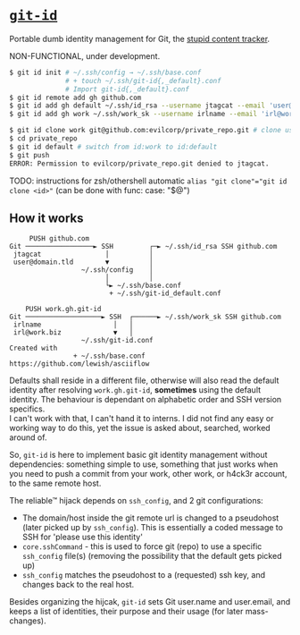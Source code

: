 # [`git-id`](https://github.com/jtagcat/git-id)
Portable dumb identity management for Git, the [stupid content tracker](https://git-scm.com/docs/git#_name).

NON-FUNCTIONAL, under development.

```sh
$ git id init # ~/.ssh/config → ~/.ssh/base.conf
              # + touch ~/.ssh/git-id{,_default}.conf
              # Import git-id{,_default}.conf
$ git id remote add gh github.com
$ git id add gh default ~/.ssh/id_rsa --username jtagcat --email 'user@domain.tld'
$ git id add gh work ~/.ssh/work_sk --username irlname --email 'irl@work.biz' --description 'Evilcorp'

$ git id clone work git@github.com:evilcorp/private_repo.git # clone using id:work
$ cd private_repo
$ git id default # switch from id:work to id:default
$ git push
ERROR: Permission to evilcorp/private_repo.git denied to jtagcat.
```

TODO: instructions for zsh/othershell automatic `alias "git clone"="git id clone <id>"` (can be done with func: case: "$@")

## How it works
```ascii
     PUSH github.com
Git ─────────────────► SSH         ┌─► ~/.ssh/id_rsa SSH github.com 
 jtagcat                │          │
 user@domain.tld        ▼          │
                  ~/.ssh/config    │
                        │          │
                        └► ~/.ssh/base.conf
                         + ~/.ssh/git-id_default.conf
```
```ascii
    PUSH work.gh.git-id
Git ───────────────────► SSH  ┌──────► ~/.ssh/work_sk SSH github.com 
 irlname                  │   │
 irl@work.biz             ▼   │
                  ~/.ssh/git-id.conf                                                  Created with
                + ~/.ssh/base.conf                             https://github.com/lewish/asciiflow
```

Defaults shall reside in a different file, otherwise will also read the default identity after resolving `work.gh.git-id`, **sometimes** using the default identity. The behaviour is dependant on alphabetic order and SSH version specifics.  
I can't work with that, I can't hand it to interns. I did not find any easy or working way to do this, yet the issue is asked about, searched, worked around of.

So, `git-id` is here to implement basic git identity management without dependencies: something simple to use, something that just works when you need to push a commit from your work, other work, or h4ck3r account, to the same remote host.

The reliable™ hijack depends on `ssh_config`, and 2 git configurations:
 - The domain/host inside the git remote url is changed to a pseudohost (later picked up by `ssh_config`). This is essentially a coded message to SSH for 'please use this identity'
 - `core.sshCommand` - this is used to force git (repo) to use a specific `ssh_config` file(s) (removing the possibility that the default gets picked up)
 - `ssh_config` matches the pseudohost to a (requested) ssh key, and changes back to the real host.

Besides organizing the hijcak, `git-id` sets Git user.name and user.email, and keeps a list of identities, their purpose and their usage (for later mass-changes).
